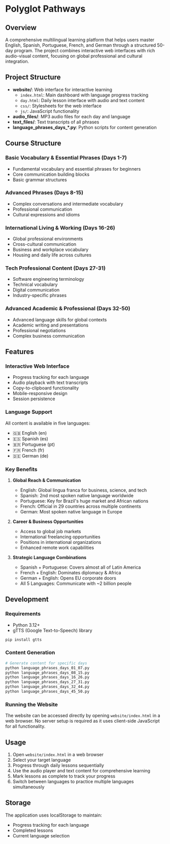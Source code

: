 # Polyglot Pathways

## Overview
A comprehensive multilingual learning platform that helps users master English, Spanish, Portuguese, French, and German through a structured 50-day program. The project combines interactive web interfaces with rich audio-visual content, focusing on global professional and cultural integration.

## Project Structure
- **website/**: Web interface for interactive learning
  - `index.html`: Main dashboard with language progress tracking
  - `day.html`: Daily lesson interface with audio and text content
  - `css/`: Stylesheets for the web interface
  - `js/`: JavaScript functionality
- **audio_files/**: MP3 audio files for each day and language
- **text_files/**: Text transcripts of all phrases
- **language_phrases_days_*.py**: Python scripts for content generation

## Course Structure

### Basic Vocabulary & Essential Phrases (Days 1-7)
- Fundamental vocabulary and essential phrases for beginners
- Core communication building blocks
- Basic grammar structures

### Advanced Phrases (Days 8-15)
- Complex conversations and intermediate vocabulary
- Professional communication
- Cultural expressions and idioms

### International Living & Working (Days 16-26)
- Global professional environments
- Cross-cultural communication
- Business and workplace vocabulary
- Housing and daily life across cultures

### Tech Professional Content (Days 27-31)
- Software engineering terminology
- Technical vocabulary
- Digital communication
- Industry-specific phrases

### Advanced Academic & Professional (Days 32-50)
- Advanced language skills for global contexts
- Academic writing and presentations
- Professional negotiations
- Complex business communication

## Features

### Interactive Web Interface
- Progress tracking for each language
- Audio playback with text transcripts
- Copy-to-clipboard functionality
- Mobile-responsive design
- Session persistence

### Language Support
All content is available in five languages:
- 🇬🇧 English (en)
- 🇪🇸 Spanish (es)
- 🇧🇷 Portuguese (pt)
- 🇫🇷 French (fr)
- 🇩🇪 German (de)

### Key Benefits
1. **Global Reach & Communication**
   - English: Global lingua franca for business, science, and tech
   - Spanish: 2nd most spoken native language worldwide
   - Portuguese: Key for Brazil's huge market and African nations
   - French: Official in 29 countries across multiple continents
   - German: Most spoken native language in Europe

2. **Career & Business Opportunities**
   - Access to global job markets
   - International freelancing opportunities
   - Positions in international organizations
   - Enhanced remote work capabilities

3. **Strategic Language Combinations**
   - Spanish + Portuguese: Covers almost all of Latin America
   - French + English: Dominates diplomacy & Africa
   - German + English: Opens EU corporate doors
   - All 5 Languages: Communicate with ~2 billion people

## Development

### Requirements
- Python 3.12+
- gTTS (Google Text-to-Speech) library
```bash
pip install gtts
```

### Content Generation
```bash
# Generate content for specific days
python language_phrases_days_01_07.py
python language_phrases_days_08_15.py
python language_phrases_days_16_26.py
python language_phrases_days_27_31.py
python language_phrases_days_32_44.py
python language_phrases_days_45_50.py
```

### Running the Website
The website can be accessed directly by opening `website/index.html` in a web browser. No server setup is required as it uses client-side JavaScript for all functionality.

## Usage
1. Open `website/index.html` in a web browser
2. Select your target language
3. Progress through daily lessons sequentially
4. Use the audio player and text content for comprehensive learning
5. Mark lessons as complete to track your progress
6. Switch between languages to practice multiple languages simultaneously

## Storage
The application uses localStorage to maintain:
- Progress tracking for each language
- Completed lessons
- Current language selection
